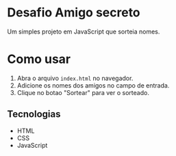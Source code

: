 # Desafio Amigo secreto
Um simples projeto em JavaScript que sorteia nomes.

# Como usar 
1. Abra o arquivo `index.html` no navegador.
2. Adicione os nomes dos amigos no campo de entrada.
3. Clique no botao "Sortear" para ver o sorteado.
## Tecnologias
- HTML
- CSS
- JavaScript
